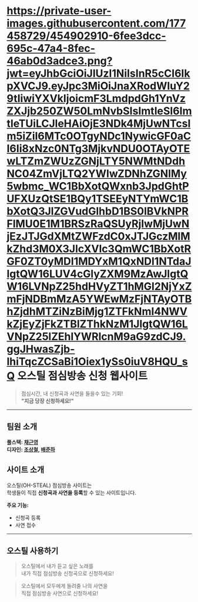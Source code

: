 # https://private-user-images.githubusercontent.com/177458729/454902910-6fee3dcc-695c-47a4-8fec-46ab0d3adce3.png?jwt=eyJhbGciOiJIUzI1NiIsInR5cCI6IkpXVCJ9.eyJpc3MiOiJnaXRodWIuY29tIiwiYXVkIjoicmF3LmdpdGh1YnVzZXJjb250ZW50LmNvbSIsImtleSI6ImtleTUiLCJleHAiOjE3NDk4MjUwNTcsIm5iZiI6MTc0OTgyNDc1NywicGF0aCI6Ii8xNzc0NTg3MjkvNDU0OTAyOTEwLTZmZWUzZGNjLTY5NWMtNDdhNC04ZmVjLTQ2YWIwZDNhZGNlMy5wbmc_WC1BbXotQWxnb3JpdGhtPUFXUzQtSE1BQy1TSEEyNTYmWC1BbXotQ3JlZGVudGlhbD1BS0lBVkNPRFlMU0E1M1BRSzRaQSUyRjIwMjUwNjEzJTJGdXMtZWFzdC0xJTJGczMlMkZhd3M0X3JlcXVlc3QmWC1BbXotRGF0ZT0yMDI1MDYxM1QxNDI1NTdaJlgtQW16LUV4cGlyZXM9MzAwJlgtQW16LVNpZ25hdHVyZT1hMGI2NjYxZmFjNDBmMzA5YWEwMzFjNTAyOTBhZjdhMTZiNzBiMjg1ZTFkNmI4NWVkZjEyZjFkZTBlZThkNzM1JlgtQW16LVNpZ25lZEhlYWRlcnM9aG9zdCJ9.ggJHwasZjb-lhiTqcZCSaBi1Oiex1ySs0iuV8HQU_sQ ****오스틸**** 점심방송 신청 웹사이트

> 점심시간, 내 신청곡과 사연을 들을수 있는 기회!  
> **"지금 당장 신청하세요!"**

---
## 팀원 소개
**풀스택: [채근영](https://github.com/chaeyn)**  
**디자인: [조상철](https://github.com/JoSangcheol), [배준하](https://github.com/uhihi09)**

## 사이트 소개

오스틸(OH-STEAL) 점심방송 사이트는  
학생들이 직접 **신청곡과 사연을 등록**할 수 있는 사이트입니다.

**주요 기능:**
- 신청곡 등록
- 사연 접수
---

## 오스틸 사용하기

> 오스틸에서 내가 듣고 싶은 노래를  
> 내가 직접 점심방송 신청곡으로 신청하세요!

> 오스틸에서 모두에게 들려줄 나의 사연을  
> 직접 점심방송 사연으로 신청하세요!

> 
> 
